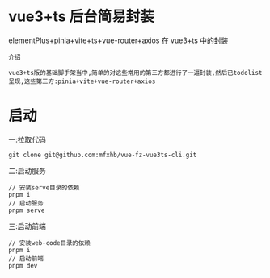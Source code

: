 # vue3+ts 后台简易封装

elementPlus+pinia+vite+ts+vue-router+axios 在 vue3+ts 中的封装

`介绍`
```
vue3+ts版的基础脚手架当中,简单的对这些常用的第三方都进行了一遍封装,然后已todolist呈现,这些第三方:pinia+vite+vue-router+axios
```

# 启动

一:拉取代码

```
git clone git@github.com:mfxhb/vue-fz-vue3ts-cli.git
```

二:启动服务

```
// 安装serve目录的依赖
pnpm i
// 启动服务
pnpm serve
```

三:启动前端

```
// 安装web-code目录的依赖
pnpm i
// 启动前端
pnpm dev
```
